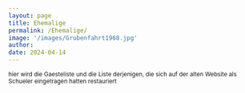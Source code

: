```yaml
---
layout: page
title: Ehemalige
permalink: /Ehemalige/
image: '/images/Grubenfahrt1968.jpg'
author: 
date: 2024-04-14
---
```

<small> hier wird die Gaesteliste und die Liste derjenigen, die sich auf der alten Website als Schueler eingetragen hatten restauriert</small>
